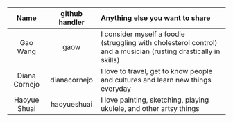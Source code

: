 
| Name  | github handler  | Anything else you want to share  |
|:---:|:---:|:---|
| Gao Wang  | gaow | I consider myself a foodie (struggling with cholesterol control) and a musician (rusting drastically in skills)|
| Diana Cornejo | dianacornejo | I love to travel, get to know people and cultures and learn new things everyday|
| Haoyue Shuai | haoyueshuai | I love painting, sketching, playing ukulele, and other artsy things |
